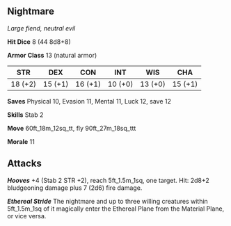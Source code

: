 ## Nightmare

*Large fiend, neutral evil*

**Hit Dice** 8 (44 8d8+8)

**Armor Class** 13 (natural armor)

| STR     | DEX     | CON     | INT     | WIS     | CHA     |
|---------|---------|---------|---------|---------|---------|
| 18 (+2) | 15 (+1) | 16 (+1) | 10 (+0) | 13 (+0) | 15 (+1) |

**Saves** Physical 10, Evasion 11, Mental 11, Luck 12, save 12

**Skills** Stab 2

**Move** 60ft\_18m\_12sq\_tt, fly 90ft\_27m\_18sq\_ttt

**Morale** 11

## Attacks

***Hooves*** +4 (Stab 2 STR +2), reach 5ft\_1.5m\_1sq, one target. Hit: 2d8+2 bludgeoning damage plus 7 (2d6) fire damage.

***Ethereal Stride*** The nightmare and up to three willing creatures within 5ft\_1.5m\_1sq of it magically enter the Ethereal Plane from the Material Plane, or vice versa.

